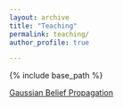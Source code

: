 ```yaml
---
layout: archive
title: "Teaching"
permalink: teaching/
author_profile: true

---
```


<style type='text/css'>
h2, h3, h4, h5, h6 {margin: 0;}
.br {display: block; margin-bottom: 0em; margin: 0;} 
</style>

{% include base_path %}

[Gaussian Belief Propagation](teaching/swarm_gaussian_belief)
